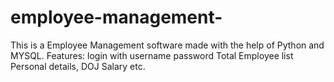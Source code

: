 # employee-management-
This is a Employee Management software made with the help of Python and MYSQL.
Features:
login with username password 
Total Employee list
Personal details, DOJ
Salary 
etc.
